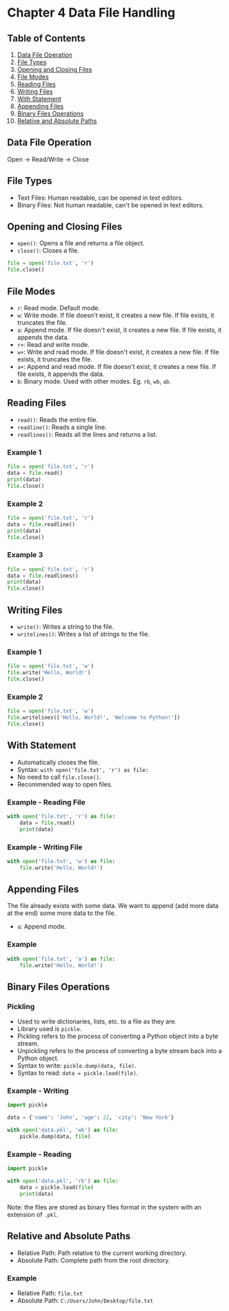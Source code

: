 
# Chapter 4 Data File Handling

## Table of Contents
1. [Data File Operation](#data-file-operation)
2. [File Types](#file-types)
3. [Opening and Closing Files](#opening-and-closing-files)
4. [File Modes](#file-modes)
5. [Reading Files](#reading-files)
6. [Writing Files](#writing-files)
7. [With Statement](#with-statement)
8. [Appending Files](#appending-files)
9. [Binary Files Operations](#binary-files-operations)
10. [Relative and Absolute Paths](#relative-and-absolute-paths)


## Data File Operation
Open -> Read/Write -> Close

## File Types
- Text Files: Human readable, can be opened in text editors.
- Binary Files: Not human readable, can't be opened in text editors.

## Opening and Closing Files
- `open()`: Opens a file and returns a file object.
- `close()`: Closes a file.

```python
file = open('file.txt', 'r')
file.close()
```

## File Modes
- `r`: Read mode. Default mode.
- `w`: Write mode. If file doesn't exist, it creates a new file. If file exists, it truncates the file.
- `a`: Append mode. If file doesn't exist, it creates a new file. If file exists, it appends the data.
- `r+`: Read and write mode.
- `w+`: Write and read mode. If file doesn't exist, it creates a new file. If file exists, it truncates the file.
- `a+`: Append and read mode. If file doesn't exist, it creates a new file. If file exists, it appends the data.
- `b`: Binary mode. Used with other modes. Eg. `rb`, `wb`, `ab`.

## Reading Files
- `read()`: Reads the entire file.
- `readline()`: Reads a single line.
- `readlines()`: Reads all the lines and returns a list.

### Example 1
```python
file = open('file.txt', 'r')
data = file.read()
print(data)
file.close()
```

### Example 2
```python
file = open('file.txt', 'r')
data = file.readline()
print(data)
file.close()
```

### Example 3
```python
file = open('file.txt', 'r')
data = file.readlines()
print(data)
file.close()
```

## Writing Files
- `write()`: Writes a string to the file.
- `writelines()`: Writes a list of strings to the file.

### Example 1
```python
file = open('file.txt', 'w')
file.write('Hello, World!')
file.close()
```

### Example 2
```python
file = open('file.txt', 'w')
file.writelines(['Hello, World!', 'Welcome to Python!'])
file.close()
```

## With Statement
- Automatically closes the file.
- Syntax: `with open('file.txt', 'r') as file:`
- No need to call `file.close()`.
- Recommended way to open files.

### Example - Reading File
```python
with open('file.txt', 'r') as file:
    data = file.read()
    print(data)
```

### Example - Writing File
```python
with open('file.txt', 'w') as file:
    file.write('Hello, World!')
```

## Appending Files
The file already exists with some data. We want to append (add more data at the end) some more data to the file.
- `a`: Append mode.

### Example
```python
with open('file.txt', 'a') as file:
    file.write('Hello, World!')
```

## Binary Files Operations

### Pickling
- Used to write dictionaries, lists, etc. to a file as they are.
- Library used is `pickle`.
- Pickling refers to the process of converting a Python object into a byte stream.
- Unpickling refers to the process of converting a byte stream back into a Python object.
- Syntax to write: `pickle.dump(data, file)`.
- Syntax to read: `data = pickle.load(file)`.

### Example - Writing
```python
import pickle

data = {'name': 'John', 'age': 22, 'city': 'New York'}

with open('data.pkl', 'wb') as file:
    pickle.dump(data, file)
```

### Example - Reading
```python
import pickle

with open('data.pkl', 'rb') as file:
    data = pickle.load(file)
    print(data)
```

Note: the files are stored as binary files format in the system with an extension of `.pkl`.

## Relative and Absolute Paths
- Relative Path: Path relative to the current working directory.
- Absolute Path: Complete path from the root directory.

### Example
- Relative Path: `file.txt`
- Absolute Path: `C:/Users/John/Desktop/file.txt`

